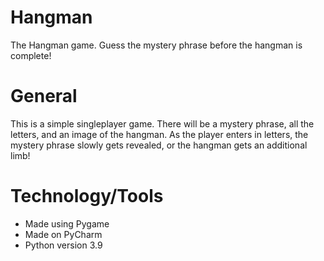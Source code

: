 # Hangman

The Hangman game. Guess the mystery phrase before the hangman is complete!

# General

This is a simple singleplayer game. There will be a mystery phrase, all the letters, and an image of the hangman. As the player 
enters in letters, the mystery phrase slowly gets revealed, or the hangman gets an additional limb!

# Technology/Tools

- Made using Pygame
- Made on PyCharm
- Python version 3.9
